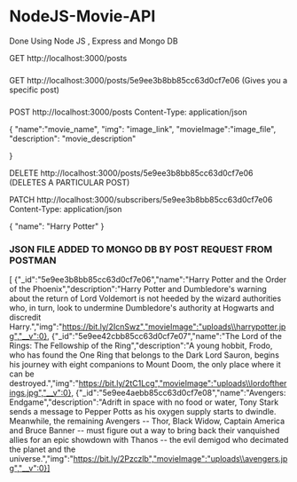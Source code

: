 # NodeJS-Movie-API
Done Using Node JS , Express and Mongo DB



GET http://localhost:3000/posts

###

GET http://localhost:3000/posts/5e9ee3b8bb85cc63d0cf7e06
(Gives you a specific post)
###

POST http://localhost:3000/posts Content-Type: application/json

{
  "name":"movie_name",
  "img": "image_link",
  "movieImage":"image_file",
  "description": "movie_description"

}

DELETE http://localhost:3000/posts/5e9ee3b8bb85cc63d0cf7e06
(DELETES A PARTICULAR POST)

PATCH http://localhost:3000/subscribers/5e9ee3b8bb85cc63d0cf7e06 Content-Type: application/json

{
"name": "Harry Potter"
}


### JSON FILE ADDED TO  MONGO DB BY POST REQUEST FROM POSTMAN

[
  {"_id":"5e9ee3b8bb85cc63d0cf7e06","name":"Harry Potter and the Order of the Phoenix","description":"Harry Potter and Dumbledore's warning about the return of Lord Voldemort is not heeded by the wizard authorities who, in turn, look to undermine Dumbledore's authority at Hogwarts and discredit Harry.","img":"https://bit.ly/2IcnSwz","movieImage":"uploads\\harrypotter.jpg","__v":0},
  {"_id":"5e9ee42cbb85cc63d0cf7e07","name":"The Lord of the Rings: The Fellowship of the Ring","description":"A young hobbit, Frodo, who has found the One Ring that belongs to the Dark Lord Sauron, begins his journey with eight companions to Mount Doom, the only place where it can be destroyed.","img":"https://bit.ly/2tC1Lcg","movieImage":"uploads\\lordoftherings.jpg","__v":0},
  {"_id":"5e9ee4aebb85cc63d0cf7e08","name":"Avengers: Endgame","description":"Adrift in space with no food or water, Tony Stark sends a message to Pepper Potts as his oxygen supply starts to dwindle. Meanwhile, the remaining Avengers -- Thor, Black Widow, Captain America and Bruce Banner -- must figure out a way to bring back their vanquished allies for an epic showdown with Thanos -- the evil demigod who decimated the planet and the universe.","img":"https://bit.ly/2Pzczlb","movieImage":"uploads\\avengers.jpg","__v":0}]

